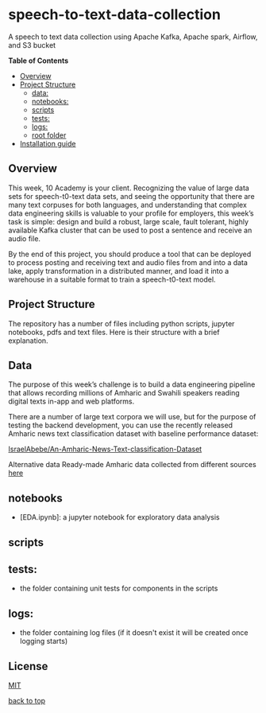 # speech-to-text-data-collection
A speech to text data collection using Apache Kafka, Apache spark, Airflow, and S3 bucket

**Table of Contents**

  - [Overview](#overview)
  - [Project Structure](#project-structure)
    - [data:](#data)
    - [notebooks:](#notebooks)
    - [scripts](#scripts)
    - [tests:](#tests)
    - [logs:](#logs)
    - [root folder](#root-folder)
  - [Installation guide](#installation-guide)

## Overview
 
This week, 10 Academy is your client. Recognizing the value of large data sets for speech-t0-text data sets, and seeing the opportunity that there are many text corpuses for both languages, and understanding that complex data engineering skills is valuable to your profile for employers, this week’s task is simple: design and build a robust, large scale, fault tolerant, highly available Kafka cluster that can be used to post a sentence and receive an audio file. 

By the end of this project, you should produce a tool that can be deployed to process posting and receiving text and audio files from and into a data lake, apply transformation in a distributed manner, and load it into a warehouse in a suitable format to train a speech-t0-text model. 


## Project Structure
The repository has a number of files including python scripts, jupyter notebooks, pdfs and text files. Here is their structure with a brief explanation.

## Data
The purpose of this week’s challenge is to build a data engineering pipeline that allows recording millions of Amharic and Swahili speakers reading digital texts in-app and web platforms. 

There are a number of large text corpora we will use, but for the purpose of testing the backend development, you can use the recently released Amharic news text classification dataset with baseline performance dataset:   

[IsraelAbebe/An-Amharic-News-Text-classification-Dataset](IsraelAbebe/An-Amharic-News-Text-classification-Dataset)

Alternative data 
Ready-made Amharic data collected from different sources  [here](https://arxiv.org/pdf/2103.05639.pdf)

## notebooks
- [EDA.ipynb]: a jupyter notebook for exploratory data analysis
## scripts

## tests:
- the folder containing unit tests for components in the scripts

## logs:
- the folder containing log files (if it doesn't exist it will be created once logging starts)

## License
[MIT](https://choosealicense.com/licenses/mit/)


[back to top](#Table-of-Contents)



